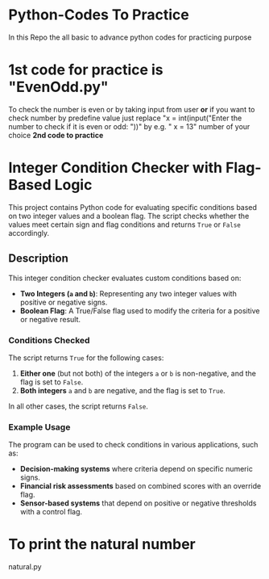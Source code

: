 # Python-Codes To Practice
In this Repo the all basic to advance python codes for practicing purpose 
# 1st code for practice is "EvenOdd.py"
To check the number is even or by taking input from user **or** if you want to check number by predefine value just replace 
"x = int(input("Enter the number to check if it is even or odd: "))" by e.g. " x = 13" number of your choice
**2nd code to practice**
# Integer Condition Checker with Flag-Based Logic

This project contains Python code for evaluating specific conditions based on two integer values and a boolean flag. The script checks whether the values meet certain sign and flag conditions and returns `True` or `False` accordingly.
## Description

This integer condition checker evaluates custom conditions based on:
- **Two Integers (`a` and `b`)**: Representing any two integer values with positive or negative signs.
- **Boolean Flag**: A True/False flag used to modify the criteria for a positive or negative result.

### Conditions Checked

The script returns `True` for the following cases:
1. **Either one** (but not both) of the integers `a` or `b` is non-negative, and the flag is set to `False`.
2. **Both integers** `a` and `b` are negative, and the flag is set to `True`.

In all other cases, the script returns `False`.

### Example Usage

The program can be used to check conditions in various applications, such as:
- **Decision-making systems** where criteria depend on specific numeric signs.
- **Financial risk assessments** based on combined scores with an override flag.
- **Sensor-based systems** that depend on positive or negative thresholds with a control flag.

# To print the natural number
natural.py

